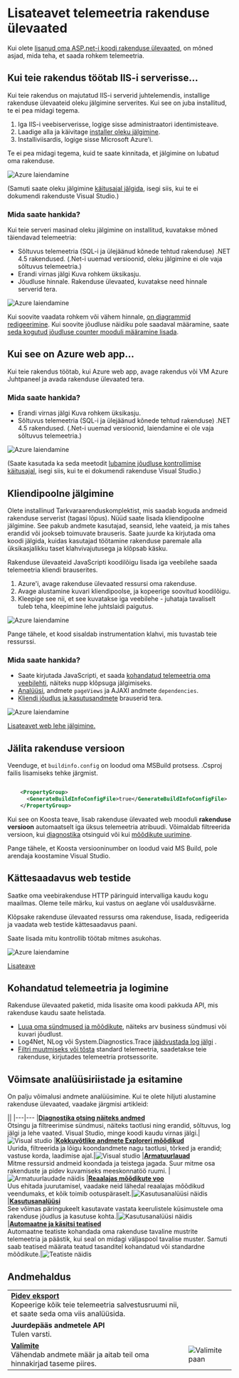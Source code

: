 <properties 
    pageTitle="Paremaks rakenduse ülevaated | Microsoft Azure'i" 
    description="Pärast alustamine rakenduse ülevaated siit saate uurida funktsioonide ülevaate." 
    services="application-insights" 
    documentationCenter=".net"
    authors="alancameronwills" 
    manager="douge"/>

<tags 
    ms.service="application-insights" 
    ms.workload="tbd" 
    ms.tgt_pltfrm="ibiza" 
    ms.devlang="na" 
    ms.topic="article" 
    ms.date="10/27/2016" 
    ms.author="awills"/>

# <a name="more-telemetry-from-application-insights"></a>Lisateavet telemeetria rakenduse ülevaated

Kui olete [lisanud oma ASP.net-i koodi rakenduse ülevaated](app-insights-asp-net.md), on mõned asjad, mida teha, et saada rohkem telemeetria. 

## <a name="if-your-app-runs-on-your-iis-server-"></a>Kui teie rakendus töötab IIS-i serverisse...

Kui teie rakendus on majutatud IIS-i serverid juhtelemendis, installige rakenduse ülevaateid oleku jälgimine serverites. Kui see on juba installitud, te ei pea midagi tegema.

1. Iga IIS-i veebiserverisse, logige sisse administraatori identimisteave.
2. Laadige alla ja käivitage [installer oleku jälgimine](http://go.microsoft.com/fwlink/?LinkId=506648).
3. Installiviisardis, logige sisse Microsoft Azure'i.

Te ei pea midagi tegema, kuid te saate kinnitada, et jälgimine on lubatud oma rakenduse.

![Azure laiendamine](./media/app-insights-asp-net-more/025.png)

(Samuti saate oleku jälgimine [käitusajal jälgida](app-insights-monitor-performance-live-website-now.md), isegi siis, kui te ei dokumendi rakenduste Visual Studio.)

### <a name="what-do-you-get"></a>Mida saate hankida?

Kui teie serveri masinad oleku jälgimine on installitud, kuvatakse mõned täiendavad telemeetria:

* Sõltuvus telemeetria (SQL-i ja ülejäänud kõnede tehtud rakenduse) .NET 4.5 rakendused. (.Net-i uuemad versioonid, oleku jälgimine ei ole vaja sõltuvus telemeetria.) 
* Erandi virnas jälgi Kuva rohkem üksikasju.
* Jõudluse hinnale. Rakenduse ülevaated, kuvatakse need hinnale serverid tera. 

![Azure laiendamine](./media/app-insights-asp-net-more/070.png)

Kui soovite vaadata rohkem või vähem hinnale, [on diagrammid redigeerimine](app-insights-metrics-explorer.md). Kui soovite jõudluse näidiku pole saadaval määramine, saate [seda kogutud jõudluse counter mooduli määramine lisada](app-insights-performance-counters.md).

## <a name="if-its-an-azure-web-app-"></a>Kui see on Azure web app...

Kui teie rakendus töötab, kui Azure web app, avage rakendus või VM Azure Juhtpaneel ja avada rakenduse ülevaated tera. 

### <a name="what-do-you-get"></a>Mida saate hankida?

* Erandi virnas jälgi Kuva rohkem üksikasju.
* Sõltuvus telemeetria (SQL-i ja ülejäänud kõnede tehtud rakenduse) .NET 4.5 rakendused. (.Net-i uuemad versioonid, laiendamine ei ole vaja sõltuvus telemeetria.) 

![Azure laiendamine](./media/app-insights-asp-net-more/080.png)

(Saate kasutada ka seda meetodit [lubamine jõudluse kontrollimise käitusajal](app-insights-monitor-performance-live-website-now.md), isegi siis, kui te ei dokumendi rakenduse Visual Studio.)

## <a name="client-side-monitoring"></a>Kliendipoolne jälgimine

Olete installinud Tarkvaraarenduskomplektist, mis saadab koguda andmeid rakenduse serverist (tagasi lõpus). Nüüd saate lisada kliendipoolne jälgimine. See pakub andmete kasutajad, seansid, lehe vaateid, ja mis tahes erandid või jookseb toimuvate brauseris. Saate juurde ka kirjutada oma koodi jälgida, kuidas kasutajad töötamine rakenduse paremale alla üksikasjalikku taset klahvivajutusega ja klõpsab käsku.

Rakenduse ülevaateid JavaScripti koodilõigu lisada iga veebilehe saada telemeetria kliendi brauserites.

1. Azure'i, avage rakenduse ülevaated ressursi oma rakenduse.
2. Avage alustamine kuvari kliendipoolse, ja kopeerige soovitud koodilõigu.
3. Kleepige see nii, et see kuvatakse iga veebilehe - juhataja tavaliselt tuleb teha, kleepimine lehe juhtslaidi paigutus.

![Azure laiendamine](./media/app-insights-asp-net-more/100.png)

Pange tähele, et kood sisaldab instrumentation klahvi, mis tuvastab teie ressurssi.

### <a name="what-do-you-get"></a>Mida saate hankida?

* Saate kirjutada JavaScripti, et saada [kohandatud telemeetria oma veebilehti](app-insights-api-custom-events-metrics.md), näiteks nupp klõpsuga jälgimiseks.
* [Analüüsi](app-insights-analytics.md), andmete `pageViews` ja AJAXI andmete `dependencies`. 
* [Kliendi jõudlus ja kasutusandmete](app-insights-javascript.md) brauserid tera.

![Azure laiendamine](./media/app-insights-asp-net-more/090.png)


[Lisateavet web lehe jälgimine.](app-insights-web-track-usage.md)



## <a name="track-application-version"></a>Jälita rakenduse versioon

Veenduge, et `buildinfo.config` on loodud oma MSBuild protsess. .Csproj failis lisamiseks tehke järgmist.  

```XML

    <PropertyGroup>
      <GenerateBuildInfoConfigFile>true</GenerateBuildInfoConfigFile>    <IncludeServerNameInBuildInfo>true</IncludeServerNameInBuildInfo>
    </PropertyGroup> 
```

Kui see on Koosta teave, lisab rakenduse ülevaated web mooduli **rakenduse versioon** automaatselt iga üksus telemeetria atribuudi. Võimaldab filtreerida versioon, kui [diagnostika](app-insights-diagnostic-search.md) otsinguid või kui [mõõdikute uurimine](app-insights-metrics-explorer.md). 

Pange tähele, et Koosta versiooninumber on loodud vaid MS Build, pole arendaja koostamine Visual Studio.


## <a name="availability-web-tests"></a>Kättesaadavus web testide

Saatke oma veebirakenduse HTTP päringuid intervalliga kaudu kogu maailmas. Oleme teile märku, kui vastus on aeglane või usaldusväärne.

Klõpsake rakenduse ülevaated ressurss oma rakenduse, lisada, redigeerida ja vaadata web testide kättesaadavus paani.

Saate lisada mitu kontrollib töötab mitmes asukohas.

![Azure laiendamine](./media/app-insights-asp-net-more/110.png)

[Lisateave](app-insights-monitor-web-app-availability.md)

## <a name="custom-telemetry-and-logging"></a>Kohandatud telemeetria ja logimine

Rakenduse ülevaated paketid, mida lisasite oma koodi pakkuda API, mis rakenduse kaudu saate helistada.

* [Luua oma sündmused ja mõõdikute](app-insights-api-custom-events-metrics.md), näiteks arv business sündmusi või kuvari jõudlust.
* Log4Net, NLog või System.Diagnostics.Trace [jäädvustada log jälgi](app-insights-asp-net-trace-logs.md) .
* [Filtri muutmiseks või tõsta](app-insights-api-filtering-sampling.md) standard telemeetria, saadetakse teie rakenduse, kirjutades telemeetria protsessorite. 


## <a name="powerful-analysis-and-presentation"></a>Võimsate analüüsiriistade ja esitamine

On palju võimalusi andmete analüüsimine. Kui te olete hiljuti alustamine rakenduse ülevaated, vaadake järgmisi artikleid:

||
|---|---
|[**Diagnostika otsing näiteks andmed**](app-insights-visual-studio.md)<br/>Otsingu ja filtreerimise sündmusi, näiteks taotlusi ning erandid, sõltuvus, log jälgi ja lehe vaated. Visual Studio, minge koodi kaudu virnas jälgi.|![Visual studio](./media/app-insights-asp-net-more/61.png)
|[**Kokkuvõtlike andmete Exploreri mõõdikud**](app-insights-metrics-explorer.md)<br/>Uurida, filtreerida ja lõigu koondandmete nagu taotlusi, tõrked ja erandid; vastuse korda, laadimise ajal.|![Visual studio](./media/app-insights-asp-net-more/060.png)
|[**Armatuurlauad**](app-insights-dashboards.md#dashboards)<br/>Mitme ressursid andmeid koondada ja teistega jagada. Suur mitme osa rakenduste ja pidev kuvamiseks meeskonnatöö ruumi.  |![Armatuurlaudade näidis](./media/app-insights-asp-net-more/62.png)
|[**Reaalajas mõõdikute voo**](app-insights-metrics-explorer.md#live-metrics-stream)<br/>Uus ehitada juurutamisel, vaadake neid lähedal reaalajas mõõdikud veendumaks, et kõik toimib ootuspäraselt.|![Kasutusanalüüsi näidis](./media/app-insights-asp-net-more/050.png)
|[**Kasutusanalüüsi**](app-insights-analytics.md)<br/>See võimas päringukeelt kasutavate vastata keerulistele küsimustele oma rakenduse jõudlus ja kasutuse kohta.|![Kasutusanalüüsi näidis](./media/app-insights-asp-net-more/010.png)
|[**Automaatne ja käsitsi teatised**](app-insights-alerts.md)<br/>Automaatne teatiste kohandada oma rakenduse tavaline mustrite telemeetria ja päästik, kui seal on midagi väljaspool tavalise muster. Samuti saab teatised määrata teatud tasanditel kohandatud või standardne mõõdikute.|![Teatiste näidis](./media/app-insights-asp-net-more/020.png)

## <a name="data-management"></a>Andmehaldus

|||
|---|---|
|[**Pidev eksport**](app-insights-export-telemetry.md)<br/>Kopeerige kõik teie telemeetria salvestusruumi nii, et saate seda oma viis analüüsida.|
|**Juurdepääs andmetele API**<br/>Tulen varsti.|
|[**Valimite**](app-insights-sampling.md)<br/>Vähendab andmete määr ja aitab teil oma hinnakirjad taseme piires.|![Valimite paan](./media/app-insights-asp-net-more/030.png)